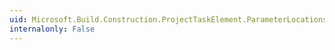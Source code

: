 ```yaml
---
uid: Microsoft.Build.Construction.ProjectTaskElement.ParameterLocations
internalonly: False
---
```

